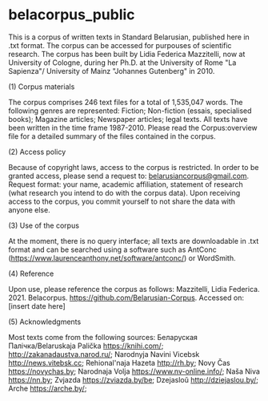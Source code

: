 # belacorpus_public
This is a corpus of written texts in Standard Belarusian, published here in .txt format. The corpus can be accessed for purpouses of scientific research. The corpus has been built by Lidia Federica Mazzitelli, now at University of Cologne, during her Ph.D. at the University of Rome "La Sapienza"/ University of Mainz "Johannes Gutenberg" in 2010. 

(1) Corpus materials

The corpus comprises 246 text files for a total of 1,535,047 words. The following genres are represented: Fiction; Non-fiction (essais, specialised books); Magazine articles; Newspaper articles; legal texts. All texts have been written in the time frame 1987-2010. Please read the Corpus:overview file for a detailed summary of the files contained in the corpus.

(2) Access policy

Because of copyright laws, access to the corpus is restricted. In order to be granted access, please send a request to: belarusiancorpus@gmail.com.
Request format: your name, academic affiliation, statement of research (what research you intend to do with the corpus data). Upon receiving access to the corpus, you commit yourself to not share the data with anyone else. 

(3) Use of the corpus

At the moment, there is no query interface; all texts are downloadable in .txt format and can be searched using a software such as AntConc (https://www.laurenceanthony.net/software/antconc/) or WordSmith.  

(4) Reference

Upon use, please reference the corpus as follows: Mazzitelli, Lidia Federica. 2021. Belacorpus. https://github.com/Belarusian-Corpus. Accessed on: [insert date here]

(5) Acknowledgments

Most texts come from the following sources: Беларуская Палічка/Belaruskaja Palička https://knihi.com/; http://zakanadaustva.narod.ru/; Narodnyja Navini Vicebsk http://news.vitebsk.cc; Rehional'naja Hazeta http://rh.by; Novy Čas  https://novychas.by; Narodnaja Volja https://www.nv-online.info/; Naša Niva https://nn.by; Zvjazda https://zviazda.by/be; Dzejasloŭ http://dziejaslou.by/; Arche https://arche.by/;    
